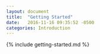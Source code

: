 ```yaml
---
layout: document
title:  "Getting Started"
date:   2016-11-16 09:35:52 -0500
categories: Introduction
---
```

{% include getting-started.md %}
